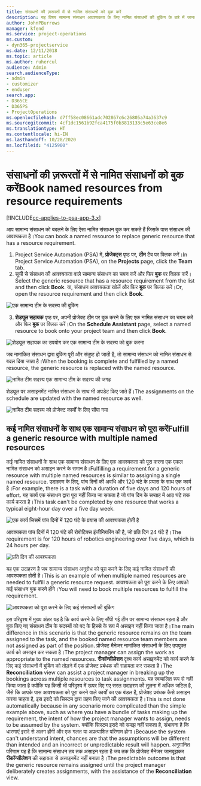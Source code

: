```yaml
---
title: संसाधनों की ज़रूरतों में से नामित संसाधनों को बुक करें
description: यह विषय सामान्य संसाधन आवश्यकता के लिए नामित संसाधनों की बुकिंग के बारे में जानकारी प्रदान करता है।
author: JohnPBurrows
manager: kfend
ms.service: project-operations
ms.custom:
- dyn365-projectservice
ms.date: 12/11/2018
ms.topic: article
ms.author: ruhercul
audience: Admin
search.audienceType:
- admin
- customizer
- enduser
search.app:
- D365CE
- D365PS
- ProjectOperations
ms.openlocfilehash: d7ff58ec08661adc702867c6c26805a74a3637c9
ms.sourcegitcommit: 4cf1dc1561b92fca4175f0b3813133c5e63ce8e6
ms.translationtype: HT
ms.contentlocale: hi-IN
ms.lasthandoff: 10/28/2020
ms.locfileid: "4125900"
---
```

# <a name="book-named-resources-from-resource-requirements"></a><span data-ttu-id="5b87b-103">संसाधनों की ज़रूरतों में से नामित संसाधनों को बुक करें</span><span class="sxs-lookup"><span data-stu-id="5b87b-103">Book named resources from resource requirements</span></span>

[!INCLUDE[cc-applies-to-psa-app-3.x](../includes/cc-applies-to-psa-app-3x.md)]

<span data-ttu-id="5b87b-104">आप सामान्य संसाधन को बदलने के लिए ऐसा नामित संसाधन बुक कर सकते हैं जिसके पास संसाधन की आवश्यकता है।</span><span class="sxs-lookup"><span data-stu-id="5b87b-104">You can book a named resource to replace generic resource that has a resource requirement.</span></span>

1. <span data-ttu-id="5b87b-105">Project Service Automation (PSA) में, **प्रोजेक्ट्स** पृष्ठ पर, **टीम** टैब पर क्लिक करें।</span><span class="sxs-lookup"><span data-stu-id="5b87b-105">In Project Service Automation (PSA), on the **Projects** page, click the **Team** tab.</span></span>
2. <span data-ttu-id="5b87b-106">सूची से संसाधन की आवश्यकता वाले सामान्य संसाधन का चयन करें और फिर **बुक** पर क्लिक करें।</span><span class="sxs-lookup"><span data-stu-id="5b87b-106">Select the generic resource that has a resource requirement from the list and then click **Book**.</span></span> <span data-ttu-id="5b87b-107">या, संसाधन आवश्यकता खोलें और फिर **बुक** पर क्लिक करें।</span><span class="sxs-lookup"><span data-stu-id="5b87b-107">Or, open the resource requirement and then click **Book**.</span></span>


![एक सामान्य टीम के सदस्य की बुकिंग](media/RM-how-to-14.png)


3. <span data-ttu-id="5b87b-109">**शेड्यूल सहायक** पृष्ठ पर, अपनी प्रोजेक्ट टीम पर बुक करने के लिए एक नामित संसाधन का चयन करें और फिर **बुक** पर क्लिक करें।</span><span class="sxs-lookup"><span data-stu-id="5b87b-109">On the **Schedule Assistant** page, select a named resource to book onto your project team and then click **Book**.</span></span>

![शेड्यूल सहायक का उपयोग कर एक सामान्य टीम के सदस्य को बुक करना](media/RM-how-to-15.png)

<span data-ttu-id="5b87b-111">जब नामांकित संसाधन द्वारा बुकिंग पूरी और संतुष्ट हो जाती है, तो सामान्य संसाधन को नामित संसाधन से बदल दिया जाता है।</span><span class="sxs-lookup"><span data-stu-id="5b87b-111">When the booking is complete and fulfilled by a named resource, the generic resource is replaced with the named resource.</span></span>

![नामित टीम सदस्य एक सामान्य टीम के सदस्य की जगह](media/RM-how-to-16.png)

<span data-ttu-id="5b87b-113">शेड्यूल पर असाइनमेंट नामित संसाधन के साथ भी अपडेट किए जाते हैं।</span><span class="sxs-lookup"><span data-stu-id="5b87b-113">The assignments on the schedule are updated with the named resource as well.</span></span>

![नामित टीम सदस्य को प्रोजेक्ट कार्यों के लिए सौंपा गया](media/RM-how-to-17.png)

## <a name="fulfill-a-generic-resource-with-multiple-named-resources"></a><span data-ttu-id="5b87b-115">कई नामित संसाधनों के साथ एक सामान्य संसाधन को पूरा करें</span><span class="sxs-lookup"><span data-stu-id="5b87b-115">Fulfill a generic resource with multiple named resources</span></span>
<span data-ttu-id="5b87b-116">कई नामित संसाधनों के साथ एक सामान्य संसाधन के लिए एक आवश्यकता को पूरा करना एक एकल नामित संसाधन को असाइन करने के समान है।</span><span class="sxs-lookup"><span data-stu-id="5b87b-116">Fulfilling a requirement for a generic resource with multiple named resources is similar to assigning a single named resource.</span></span> <span data-ttu-id="5b87b-117">उदाहरण के लिए, पांच दिनों की अवधि और 120 घंटे के प्रयास के साथ एक कार्य है।</span><span class="sxs-lookup"><span data-stu-id="5b87b-117">For example, there is a task with a duration of five days and 120 hours of effort.</span></span> <span data-ttu-id="5b87b-118">यह कार्य एक संसाधन द्वारा पूरा नहीं किया जा सकता है जो पांच दिन के सप्ताह में आठ घंटे तक कार्य करता है।</span><span class="sxs-lookup"><span data-stu-id="5b87b-118">This task can't be completed by one resource that works a typical eight-hour day over a five day week.</span></span> 

![एक कार्य जिसमें पांच दिनों में 120 घंटे के प्रयास की आवश्यकता होती है](media/RM-how-to-21.png)

<span data-ttu-id="5b87b-120">आवश्यकता पांच दिनों में 120 घंटे की रोबोटिक्स इंजीनियरिंग की है, जो प्रति दिन 24 घंटे है।</span><span class="sxs-lookup"><span data-stu-id="5b87b-120">The requirement is for 120 hours of robotics engineering over five days, which is 24 hours per day.</span></span>

![प्रति दिन की आवश्यकता](media/RM-how-to-22.png)

<span data-ttu-id="5b87b-122">यह एक उदाहरण है जब सामान्य संसाधन अनुरोध को पूरा करने के लिए कई नामित संसाधनों की आवश्यकता होती है।</span><span class="sxs-lookup"><span data-stu-id="5b87b-122">This is an example of when multiple named resources are needed to fulfill a generic resource request.</span></span> <span data-ttu-id="5b87b-123">आवश्यकता को पूरा करने के लिए आपको कई संसाधन बुक करने होंगे।</span><span class="sxs-lookup"><span data-stu-id="5b87b-123">You will need to book multiple resources to fulfill the requirement.</span></span>

![आवश्यकता को पूरा करने के लिए कई संसाधनों की बुकिंग](media/RM-how-to-23.png)

<span data-ttu-id="5b87b-125">इस परिदृश्य में मुख्य अंतर यह है कि कार्य करने के लिए सौंपी गई टीम पर सामान्य संसाधन रहता है और बुक किए गए संसाधन टीम के सदस्यों को पद के हिस्से के रूप में असाइन नहीं किया जाता है।</span><span class="sxs-lookup"><span data-stu-id="5b87b-125">The main difference in this scenario is that the generic resource remains on the team assigned to the task, and the booked named resource team members are not assigned as part of the position.</span></span> <span data-ttu-id="5b87b-126">प्रोजेक्ट मैनेजर नामांकित संसाधनों के लिए उपयुक्त कार्य को असाइन कर सकता है।</span><span class="sxs-lookup"><span data-stu-id="5b87b-126">The project manager can assign the work as appropriate to the named resources.</span></span> <span data-ttu-id="5b87b-127">**रीकॉन्सीलेशन** दृश्य कार्य असाइनमेंट को कार्य करने के लिए कई संसाधनों में बुकिंग को तोड़ने में एक प्रोजेक्ट प्रबंधक की सहायता कर सकता है।</span><span class="sxs-lookup"><span data-stu-id="5b87b-127">The **Reconciliation** view can assist a project manager in breaking up the bookings across multiple resources to task assignments.</span></span> <span data-ttu-id="5b87b-128">यह स्वचालित रूप से नहीं किया जाता है क्योंकि यह किसी भी परिदृश्य में ऊपर दिए गए सरल उदाहरण की तुलना में अधिक जटिल है, जैसे कि आपके पास आवश्यकता को पूरा करने वाले कार्यों का एक बंडल है, प्रोजेक्ट प्रबंधक कैसे असाइन करना चाहता है, इस इरादे को सिस्टम द्वारा ग्रहण किए जाने की आवश्यकता है।</span><span class="sxs-lookup"><span data-stu-id="5b87b-128">This is not done automatically because in any scenario more complicated than the simple example above, such as where you have a bundle of tasks making up the requirement, the intent of how the project manager wants to assign, needs to be assumed by the system.</span></span> <span data-ttu-id="5b87b-129">क्योंकि सिस्टम इरादे को समझ नहीं सकता है, संभावना है कि धारणाएं इरादे से अलग होंगी और एक गलत या अप्रत्याशित परिणाम होगा।</span><span class="sxs-lookup"><span data-stu-id="5b87b-129">Because the system can't understand intent, chances are that the assumptions will be different than intended and an incorrect or unpredictable result will happen.</span></span> <span data-ttu-id="5b87b-130">अनुमानित परिणाम यह है कि सामान्य संसाधन तब तक असाइन रहता है जब तक कि प्रोजेक्ट मैनेजर जानबूझकर **रीकॉन्सीलेशन** की सहायता से असाइनमेंट नहीं बनाता है।</span><span class="sxs-lookup"><span data-stu-id="5b87b-130">The predictable outcome is that the generic resource remains assigned until the project manager deliberately creates assignments, with the assistance of the **Reconciliation** view.</span></span>


